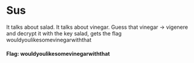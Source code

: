 # Sus

It talks about salad. It talks about vinegar. Guess that vinegar -> vigenere and decrypt it with the key salad, gets the flag wouldyoulikesomevinegarwiththat

#### Flag: wouldyoulikesomevinegarwiththat
